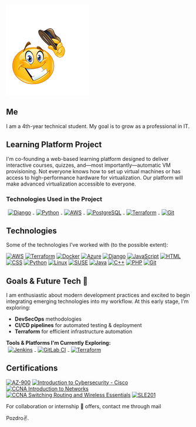 <img src="Howdy.png" alt="Howdy">

## Me
I am a 4th-year technical student. My goal is to grow as a professional in IT.

## Learning Platform Project 
I'm co-founding a web-based learning platform designed to deliver interactive courses, quizzes, and—most importantly—automatic VM provisioning. Not everyone knows how to set up virtual machines or has access to high-performance hardware for virtualization. Our platform will make advanced virtualization accessible to everyone.

### Technologies Used in the Project
<!-- Using inline SVG logos with updated size and styling to remove blue artifacts -->
<a href="https://www.djangoproject.com">
  <img src="https://upload.wikimedia.org/wikipedia/commons/7/75/Django_logo.svg" alt="Django" width="80" style="margin: 0 5px; vertical-align: middle; background-color: transparent; border: none;">
</a>
<a href="https://www.python.org">
  <img src="https://upload.wikimedia.org/wikipedia/commons/c/c3/Python-logo-notext.svg" alt="Python" width="80" style="margin: 0 5px; vertical-align: middle; background-color: transparent; border: none;">
</a>
<a href="https://aws.amazon.com">
  <img src="https://upload.wikimedia.org/wikipedia/commons/9/93/Amazon_Web_Services_Logo.svg" alt="AWS" width="80" style="margin: 0 5px; vertical-align: middle; background-color: transparent; border: none;">
</a>
<a href="https://www.postgresql.org">
  <img src="https://upload.wikimedia.org/wikipedia/commons/2/29/Postgresql_elephant.svg" alt="PostgreSQL" width="80" style="margin: 0 5px; vertical-align: middle; background-color: transparent; border: none;">
</a>
<a href="https://www.terraform.io">
  <img src="https://upload.wikimedia.org/wikipedia/commons/d/d8/Terraform-logo.svg" alt="Terraform" width="80" style="margin: 0 5px; vertical-align: middle; background-color: transparent; border: none;">
</a>
<a href="https://git-scm.com">
  <img src="https://upload.wikimedia.org/wikipedia/commons/e/e0/Git-logo.svg" alt="Git" width="80" style="margin: 0 5px; vertical-align: middle; background-color: transparent; border: none;">
</a>

## Technologies
Some of the technologies I’ve worked with (to the possible extent):

[![AWS](https://img.shields.io/badge/AWS-232F3E?style=flat&logo=amazon-aws&logoColor=white)](https://aws.amazon.com) [![Terraform](https://img.shields.io/badge/Terraform-7B42B6?style=flat&logo=terraform&logoColor=white)](https://www.terraform.io) [![Docker](https://img.shields.io/badge/Docker-2496ED?style=flat&logo=docker&logoColor=white)](https://www.docker.com) [![Azure](https://img.shields.io/badge/Azure-0089D6?style=flat&logo=microsoft-azure&logoColor=white)](https://azure.microsoft.com) [![Django](https://img.shields.io/badge/Django-092E20?style=flat&logo=django&logoColor=white)](https://www.djangoproject.com) [![JavaScript](https://img.shields.io/badge/JavaScript-F7DF1E?style=flat&logo=javascript&logoColor=black)](https://developer.mozilla.org/en-US/docs/Web/JavaScript) [![HTML](https://img.shields.io/badge/HTML-E34F26?style=flat&logo=html5&logoColor=white)](https://developer.mozilla.org/en-US/docs/Web/HTML) [![CSS](https://img.shields.io/badge/CSS-1572B6?style=flat&logo=css3&logoColor=white)](https://developer.mozilla.org/en-US/docs/Web/CSS) [![Python](https://img.shields.io/badge/Python-3776AB?style=flat&logo=python&logoColor=white)](https://www.python.org) [![Linux](https://img.shields.io/badge/Linux-FCC624?style=flat&logo=linux&logoColor=black)](https://www.kernel.org) [![SUSE](https://img.shields.io/badge/SUSE-3E9E3E?style=flat&logo=suse&logoColor=white)](https://www.suse.com) [![Java](https://img.shields.io/badge/java-%23ED8B00.svg?style=flat&logo=openjdk&logoColor=white)](https://www.oracle.com/java) [![C++](https://img.shields.io/badge/C%2B%2B-00599C?style=flat&logo=c%2B%2B&logoColor=white)](https://isocpp.org) [![PHP](https://img.shields.io/badge/PHP-777BB4?style=flat&logo=php&logoColor=white)](https://www.php.net) [![Git](https://img.shields.io/badge/Git-F05032?style=flat&logo=git&logoColor=white)](https://git-scm.com)

## Goals & Future Tech 🎯
I am enthusiastic about modern development practices and excited to begin integrating emerging technologies into my workflow. At this early stage, I'm exploring:
- **DevSecOps** methodologies  
- **CI/CD pipelines** for automated testing & deployment  
- **Terraform** for efficient infrastructure automation

**Tools & Platforms I'm Currently Exploring:**  
<a href="https://jenkins.io">
  <img src="https://upload.wikimedia.org/wikipedia/commons/e/e1/Jenkins_logo.svg" alt="Jenkins" width="80" style="margin: 0 5px; vertical-align: middle; background-color: transparent; border: none;">
</a>
<a href="https://about.gitlab.com/">
  <img src="https://upload.wikimedia.org/wikipedia/commons/2/27/GitLab_Logo.svg" alt="GitLab CI" width="80" style="margin: 0 5px; vertical-align: middle; background-color: transparent; border: none;">
</a>
<a href="https://www.terraform.io">
  <img src="https://upload.wikimedia.org/wikipedia/commons/d/d8/Terraform-logo.svg" alt="Terraform" width="80" style="margin: 0 5px; vertical-align: middle; background-color: transparent; border: none;">
</a>

## Certifications
[![AZ-900](https://img.shields.io/badge/AZ--900-0078D4?style=flat&logo=microsoft-azure&logoColor=white)](https://learn.microsoft.com/en-us/certifications/azure-fundamentals) [![Introduction to Cybersecurity - Cisco](https://img.shields.io/badge/Introduction%20to%20Cybersecurity-003B5C?style=flat&logo=cisco&logoColor=white)](https://www.netacad.com/courses/introduction-to-cybersecurity) [![CCNA Introduction to Networks](https://img.shields.io/badge/CCNA%20Intro%20to%20Networks-006D8C?style=flat&logo=cisco&logoColor=white)](https://www.netacad.com/courses/networking/ccna-introduction-networks) [![CCNA Switching Routing and Wireless Essentials](https://img.shields.io/badge/CCNA%20Switching%20Routing%20and%20Wireless%20Essentials-006D8C?style=flat&logo=cisco&logoColor=white)](https://www.netacad.com/courses/networking/ccna-switching-routing-wireless-essentials) [![SLE201](https://img.shields.io/badge/SLE201-4B92DB?style=flat&logo=suse&logoColor=white)](https://www.suse.com/training/course/sle201v15/)

For collaboration or internship 👀 offers, contact me through mail

Pozdro✌️.
